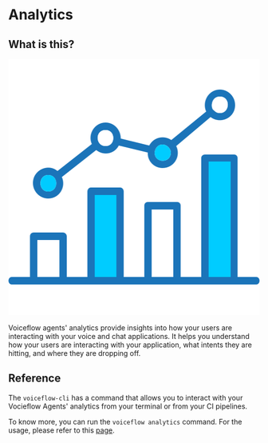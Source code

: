 # Analytics

## What is this?

<p align="center">
  <img alt="Flow" src="/images/analytics.png" style="height:512px;width:512px" />
</p>

Voiceflow agents' analytics provide insights into how your users are interacting with your voice and chat applications. It helps you understand how your users are interacting with your application, what intents they are hitting, and where they are dropping off.

## Reference

The `voiceflow-cli` has a command that allows you to interact with your Vocieflow Agents' analytics from your terminal or from your CI pipelines.

To know more, you can run the `voiceflow analytics` command. For the usage, please refer to this [page](/cmd/voiceflow_analytics).
